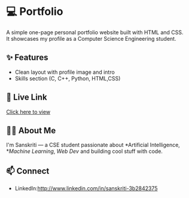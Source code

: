 # 💻 Portfolio

A simple one-page personal portfolio website built with HTML and CSS.  
It showcases my profile as a Computer Science Engineering student.

## ✨ Features
- Clean layout with profile image and intro
- Skills section (C, C++, Python, HTML,CSS)

## 🔗 Live Link
[Click here to view](https://yourusername.github.io/portfolio)

## 🙋‍♀ About Me
I'm Sanskriti — a CSE student passionate about *Artificial Intelligence, **Machine Learning*, *Web Dev* and building cool stuff with code.

## 📫 Connect
- LinkedIn:http://www.linkedin.com/in/sanskriti-3b2842375
